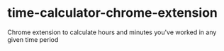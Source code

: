 # time-calculator-chrome-extension

Chrome extension to calculate hours and minutes you've worked in any given time period
